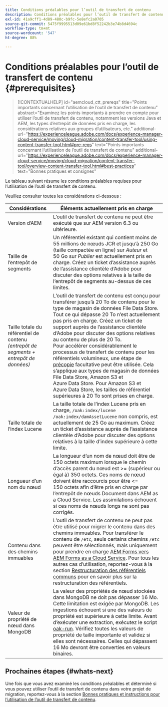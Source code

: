 ```yaml
---
title: Conditions préalables pour l’outil de transfert de contenu
description: Conditions préalables pour l’outil de transfert de contenu
exl-id: 41a9cff1-4d89-480c-b9fc-5e8efc2a0705
source-git-commit: 5475f9995513d09e61bd8f52242b3e74b8d4694c
workflow-type: tm+mt
source-wordcount: '547'
ht-degree: 88%

---
```


# Conditions préalables pour l’outil de transfert de contenu {#prerequisites}

>[!CONTEXTUALHELP]
>id="aemcloud_ctt_prereqs"
>title="Points importants concernant l’utilisation de l’outil de transfert de contenu"
>abstract="Examinez les points importants à prendre en compte pour utiliser l’outil de transfert de contenu, notamment les versions Java et AEM, les types d’entrepôt de données pris en charge, les considérations relatives aux groupes d’utilisateurs, etc."
>additional-url="https://experienceleague.adobe.com/docs/experience-manager-cloud-service/moving/cloud-migration/content-transfer-tool/using-content-transfer-tool.html#pre-reqs" text="Points importants concernant l’utilisation de l’outil de transfert de contenu"
>additional-url="https://experienceleague.adobe.com/docs/experience-manager-cloud-service/moving/cloud-migration/content-transfer-tool/overview-content-transfer-tool.html#best-practices" text="Bonnes pratiques et consignes"

Le tableau suivant résume les conditions préalables requises pour l’utilisation de l’outil de transfert de contenu.

Veuillez consulter toutes les considérations ci-dessous :

| Considérations | Éléments actuellement pris en charge |
|---------------------------------------------------------------------|--------------------------------------------------------------------------------------------------------------------------------------------------------------------------------------------------------------------------------------------------------------------------------------------------------------------------------------------------------------------------------------------------------------------------------------------------------------------------------------------------------------------------------------------------------------------------------------------------------------------------------------------------------------------------------------------------------------------------------------------------------------------|
| Version d’AEM | L’outil de transfert de contenu ne peut être exécuté que sur AEM version 6.3 ou ultérieure. |
| Taille de l’entrepôt de segments | Un référentiel existant qui contient moins de 55 millions de nœuds JCR et jusqu’à 250 Go (taille compactée en ligne) sur *Auteur* et 50 Go sur *Publier* est actuellement pris en charge. Créez un ticket d’assistance auprès de l’assistance clientèle d’Adobe pour discuter des options relatives à la taille de l’entrepôt de segments au-dessus de ces limites. |
| Taille totale du référentiel de contenu <br>*(entrepôt de segments + entrepôt de données)* | L’outil de transfert de contenu est conçu pour transférer jusqu’à 20 To de contenu pour le type de magasin de données File Data Store. Tout ce qui dépasse 20 To n’est actuellement pas pris en charge. Créez un ticket de support auprès de l’assistance clientèle d’Adobe pour discuter des options relatives au contenu de plus de 20 To. <br>Pour accélérer considérablement le processus de transfert de contenu pour les référentiels volumineux, une étape de [précopie](https://experienceleague.adobe.com/docs/experience-manager-cloud-service/content/migration-journey/cloud-migration/content-transfer-tool/handling-large-content-repositories.html?lang=fr#setting-up-pre-copy-step) facultative peut être utilisée. Cela s’applique aux types de magasin de données File Data Store, Amazon S3 et Azure Data Store. Pour Amazon S3 et Azure Data Store, les tailles de référentiel supérieures à 20 To sont prises en charge. |
| Taille totale de l’index Lucene | La taille totale de l’index Lucene pris en charge, `/oak:index/lucene` `/oak:index/damAssetLucene` non compris, est actuellement de 25 Go au maximum. Créez un ticket d’assistance auprès de l’assistance clientèle d’Adobe pour discuter des options relatives à la taille d’index supérieure à cette limite. |
| Longueur d’un nom du nœud | La longueur d’un nom de nœud doit être de 150 octets maximum lorsque le chemin d’accès parent du nœud est >= (supérieur ou égal à) 350 octets. Ces noms de nœud doivent être raccourcis pour être &lt;= 150 octets afin d’être pris en charge par l’entrepôt de nœuds Document dans AEM as a Cloud Service. Les assimilations échouent si ces noms de nœuds longs ne sont pas corrigés. |
| Contenu dans des chemins immuables | L’outil de transfert de contenu ne peut pas être utilisé pour migrer le contenu dans des chemins immuables. Pour transférer le contenu de `/etc`, seuls certains chemins `/etc` peuvent être sélectionnés, mais uniquement pour prendre en charge [AEM Forms vers AEM Forms as a Cloud Service](https://experienceleague.adobe.com/docs/experience-manager-forms-cloud-service/forms/migrate-to-forms-as-a-cloud-service.html#paths-of-various-aem-forms-specific-assets). Pour tous les autres cas d’utilisation, reportez-vous à la section [Restructuration des référentiels communs](https://experienceleague.adobe.com/docs/experience-manager-64/deploying/restructuring/all-repository-restructuring-in-aem-6-4.html#restructuring) pour en savoir plus sur la restructuration des référentiels. |
| Valeur de propriété de nœud dans MongoDB | La valeur des propriétés de nœud stockées dans MongoDB ne doit pas dépasser 16 Mo. Cette limitation est exigée par MongoDB. Les ingestions échouent si une des valeurs de propriété est supérieure à cette limite. Avant d’exécuter une extraction, exécutez le script [oak-run](https://repo1.maven.org/maven2/org/apache/jackrabbit/oak-run/1.38.0/oak-run-1.38.0.jar). Vérifiez toutes les valeurs de propriété de taille importante et validez si elles sont nécessaires. Celles qui dépassent 16 Mo devront être converties en valeurs binaires. |

## Prochaines étapes {#whats-next}

Une fois que vous avez examiné les conditions préalables et déterminé si vous pouvez utiliser l’outil de transfert de contenu dans votre projet de migration, reportez-vous à la section [Bonnes pratiques et instructions pour l’utilisation de l’outil de transfert de contenu](https://experienceleague.adobe.com/docs/experience-manager-cloud-service/moving/cloud-migration/content-transfer-tool/guidelines-best-practices-content-transfer-tool.html).
